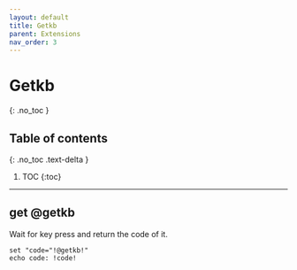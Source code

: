 ```yaml
---
layout: default
title: Getkb
parent: Extensions
nav_order: 3
---
```


# Getkb
{: .no_toc }

## Table of contents
{: .no_toc .text-delta }

1. TOC
{:toc}

---

## get @getkb
Wait for key press and return the code of it.

```batch
set "code="!@getkb!"
echo code: !code!
```
